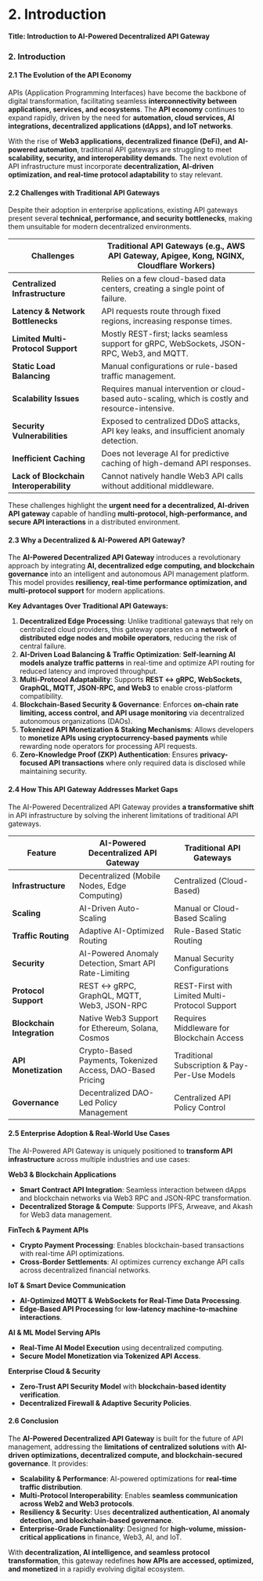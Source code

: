 # 2. Introduction

**Title: Introduction to AI-Powered Decentralized API Gateway**

### **2. Introduction**

#### **2.1 The Evolution of the API Economy**

APIs (Application Programming Interfaces) have become the backbone of digital transformation, facilitating seamless **interconnectivity between applications, services, and ecosystems**. The **API economy** continues to expand rapidly, driven by the need for **automation, cloud services, AI integrations, decentralized applications (dApps), and IoT networks**.

With the rise of **Web3 applications, decentralized finance (DeFi), and AI-powered automation**, traditional API gateways are struggling to meet **scalability, security, and interoperability demands**. The next evolution of API infrastructure must incorporate **decentralization, AI-driven optimization, and real-time protocol adaptability** to stay relevant.

#### **2.2 Challenges with Traditional API Gateways**

Despite their adoption in enterprise applications, existing API gateways present several **technical, performance, and security bottlenecks**, making them unsuitable for modern decentralized environments.

| **Challenges**                          | **Traditional API Gateways (e.g., AWS API Gateway, Apigee, Kong, NGINX, Cloudflare Workers)**     |
| --------------------------------------- | ------------------------------------------------------------------------------------------------- |
| **Centralized Infrastructure**          | Relies on a few cloud-based data centers, creating a single point of failure.                     |
| **Latency & Network Bottlenecks**       | API requests route through fixed regions, increasing response times.                              |
| **Limited Multi-Protocol Support**      | Mostly REST-first; lacks seamless support for gRPC, WebSockets, JSON-RPC, Web3, and MQTT.         |
| **Static Load Balancing**               | Manual configurations or rule-based traffic management.                                           |
| **Scalability Issues**                  | Requires manual intervention or cloud-based auto-scaling, which is costly and resource-intensive. |
| **Security Vulnerabilities**            | Exposed to centralized DDoS attacks, API key leaks, and insufficient anomaly detection.           |
| **Inefficient Caching**                 | Does not leverage AI for predictive caching of high-demand API responses.                         |
| **Lack of Blockchain Interoperability** | Cannot natively handle Web3 API calls without additional middleware.                              |

These challenges highlight the **urgent need for a decentralized, AI-driven API gateway** capable of handling **multi-protocol, high-performance, and secure API interactions** in a distributed environment.

#### **2.3 Why a Decentralized & AI-Powered API Gateway?**

The **AI-Powered Decentralized API Gateway** introduces a revolutionary approach by integrating **AI, decentralized edge computing, and blockchain governance** into an intelligent and autonomous API management platform. This model provides **resiliency, real-time performance optimization, and multi-protocol support** for modern applications.

**Key Advantages Over Traditional API Gateways:**

1. **Decentralized Edge Processing**: Unlike traditional gateways that rely on centralized cloud providers, this gateway operates on a **network of distributed edge nodes and mobile operators**, reducing the risk of central failure.
2. **AI-Driven Load Balancing & Traffic Optimization**: **Self-learning AI models analyze traffic patterns** in real-time and optimize API routing for reduced latency and improved throughput.
3. **Multi-Protocol Adaptability**: Supports **REST ↔ gRPC, WebSockets, GraphQL, MQTT, JSON-RPC, and Web3** to enable cross-platform compatibility.
4. **Blockchain-Based Security & Governance**: Enforces **on-chain rate limiting, access control, and API usage monitoring** via decentralized autonomous organizations (DAOs).
5. **Tokenized API Monetization & Staking Mechanisms**: Allows developers to **monetize APIs using cryptocurrency-based payments** while rewarding node operators for processing API requests.
6. **Zero-Knowledge Proof (ZKP) Authentication**: Ensures **privacy-focused API transactions** where only required data is disclosed while maintaining security.

#### **2.4 How This API Gateway Addresses Market Gaps**

The AI-Powered Decentralized API Gateway provides **a transformative shift** in API infrastructure by solving the inherent limitations of traditional API gateways.

| **Feature**                | **AI-Powered Decentralized API Gateway**                   | **Traditional API Gateways**                   |
| -------------------------- | ---------------------------------------------------------- | ---------------------------------------------- |
| **Infrastructure**         | Decentralized (Mobile Nodes, Edge Computing)               | Centralized (Cloud-Based)                      |
| **Scaling**                | AI-Driven Auto-Scaling                                     | Manual or Cloud-Based Scaling                  |
| **Traffic Routing**        | Adaptive AI-Optimized Routing                              | Rule-Based Static Routing                      |
| **Security**               | AI-Powered Anomaly Detection, Smart API Rate-Limiting      | Manual Security Configurations                 |
| **Protocol Support**       | REST ↔ gRPC, GraphQL, MQTT, Web3, JSON-RPC                 | REST-First with Limited Multi-Protocol Support |
| **Blockchain Integration** | Native Web3 Support for Ethereum, Solana, Cosmos           | Requires Middleware for Blockchain Access      |
| **API Monetization**       | Crypto-Based Payments, Tokenized Access, DAO-Based Pricing | Traditional Subscription & Pay-Per-Use Models  |
| **Governance**             | Decentralized DAO-Led Policy Management                    | Centralized API Policy Control                 |

#### **2.5 Enterprise Adoption & Real-World Use Cases**

The AI-Powered API Gateway is uniquely positioned to **transform API infrastructure** across multiple industries and use cases:

**Web3 & Blockchain Applications**

* **Smart Contract API Integration**: Seamless interaction between dApps and blockchain networks via Web3 RPC and JSON-RPC transformation.
* **Decentralized Storage & Compute**: Supports IPFS, Arweave, and Akash for Web3 data management.

**FinTech & Payment APIs**

* **Crypto Payment Processing**: Enables blockchain-based transactions with real-time API optimizations.
* **Cross-Border Settlements**: AI optimizes currency exchange API calls across decentralized financial networks.

**IoT & Smart Device Communication**

* **AI-Optimized MQTT & WebSockets for Real-Time Data Processing**.
* **Edge-Based API Processing** for **low-latency machine-to-machine interactions**.

**AI & ML Model Serving APIs**

* **Real-Time AI Model Execution** using decentralized computing.
* **Secure Model Monetization via Tokenized API Access**.

**Enterprise Cloud & Security**

* **Zero-Trust API Security Model** with **blockchain-based identity verification**.
* **Decentralized Firewall & Adaptive Security Policies**.

#### **2.6 Conclusion**

The **AI-Powered Decentralized API Gateway** is built for the future of API management, addressing the **limitations of centralized solutions** with **AI-driven optimizations, decentralized compute, and blockchain-secured governance**. It provides:

* **Scalability & Performance**: AI-powered optimizations for **real-time traffic distribution**.
* **Multi-Protocol Interoperability**: Enables **seamless communication across Web2 and Web3 protocols**.
* **Resiliency & Security**: Uses **decentralized authentication, AI anomaly detection, and blockchain-based governance**.
* **Enterprise-Grade Functionality**: Designed for **high-volume, mission-critical applications** in finance, Web3, AI, and IoT.

With **decentralization, AI intelligence, and seamless protocol transformation**, this gateway redefines **how APIs are accessed, optimized, and monetized** in a rapidly evolving digital ecosystem.
